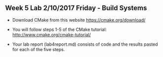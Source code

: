 ## Week 5 Lab 2/10/2017 Friday - Build Systems

- Download CMake from this website https://cmake.org/download/

- You will follow steps 1-5 of the CMake tutorial: http://www.cmake.org/cmake-tutorial/

- Your lab report (lab4report.md)  consists of code and the results pasted for each of the five steps.

